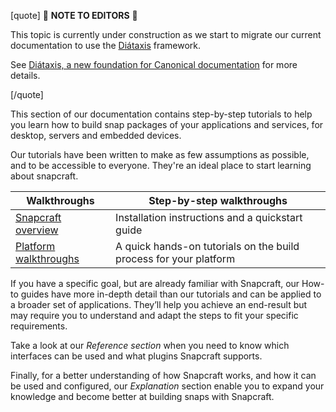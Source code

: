 [quote]
:construction: **NOTE TO EDITORS** :construction:

This topic is currently under construction as we start to migrate our current documentation to use the [Diátaxis](https://diataxis.fr/) framework.

See [ Diátaxis, a new foundation for Canonical documentation](https://ubuntu.com/blog/diataxis-a-new-foundation-for-canonical-documentation) for more details.

[/quote]

This section of our documentation contains step-by-step tutorials to help you learn how to build snap packages of your applications and services, for desktop, servers and embedded devices.

Our tutorials have been written to make as few assumptions as possible, and to be accessible to everyone. They're an ideal place to start learning about snapcraft.

| Walkthroughs | Step-by-step walkthroughs |
|--|--|
| [Snapcraft overview](/t/snapcraft-overview/8940) | Installation instructions and a quickstart guide |
| [Platform walkthroughs](/t/creating-a-snap/6799) | A quick hands-on tutorials on the build process for your platform |

If you have a specific goal, but are already familiar with Snapcraft, our How-to guides have more in-depth detail than our tutorials and can be applied to a broader set of applications. They’ll help you achieve an end-result but may require you to understand and adapt the steps to fit your specific requirements.

Take a look at our *Reference section* when you need to know which interfaces can be used and what plugins Snapcraft supports.

Finally, for a better understanding of how Snapcraft works, and how it can be used and configured, our *Explanation* section enable you to expand your knowledge and become better at building snaps with Snapcraft.
